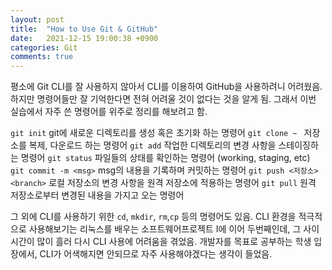 ```yaml
---
layout: post
title:  "How to Use Git & GitHub"
date:   2021-12-15 19:00:38 +0900
categories: Git
comments: true
---
```

평소에 Git CLI를 잘 사용하지 않아서 CLI를 이용하여 GitHub을 사용하려니 어려웠음.
하지만 명령어들만 잘 기억한다면 전혀 어려울 것이 없다는 것을 알게 됨.
그래서 이번 실습에서 자주 쓴 명령어를 위주로 정리를 해보려고 함.

`git init`
git에 새로운 디렉토리를 생성 혹은 초기화 하는 명령어
`git clone ~ `
저장소를 복제, 다운로드 하는 명령어
`git add`
작업한 디렉토리의 변경 사항을 스테이징하는 명령어
`git status`
파일들의 상태를 확인하는 명령어 (working, staging, etc)
`git commit -m <msg>`
msg의 내용을 기록하며 커밋하는 명령어
`git push <저장소> <branch>`
로컬 저장소의 변경 사항을 원격 저장소에 적용하는 명령어
`git pull`
원격 저장소로부터 변경된 내용을 가지고 오는 명령어

그 외에 CLI를 사용하기 위한 `cd`, `mkdir`, `rm`,`cp` 등의 명령어도 있음.
CLI 환경을 적극적으로 사용해보기는 리눅스를 배우는 소프트웨어프로젝트 I에 이어
두번째인데, 그 사이 시간이 많이 흘러 다시 CLI 사용에 어려움을 겪었음.
개발자를 목표로 공부하는 학생 입장에서, CLI가 어색해지면 안되므로 자주 사용해야겠다는 생각이 들었음. 